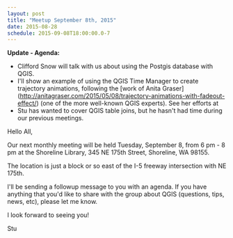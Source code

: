 ```yaml
---
layout: post
title: "Meetup September 8th, 2015"
date: 2015-08-28
schedule: 2015-09-08T18:00:00.0-7
---
```


__Update - Agenda:__

* Clifford Snow will talk with us about using the Postgis database with QGIS.
* I'll show an example of using the QGIS Time Manager to create trajectory animations, following the [work of Anita Graser] (http://anitagraser.com/2015/05/08/trajectory-animations-with-fadeout-effect/) (one of the more well-known QGIS experts).  See her efforts at 
* Stu has wanted to cover QGIS table joins, but he hasn't had time during our previous meetings.



Hello All,

Our next monthly meeting will be held Tuesday, September 8, from 6 pm - 8 pm at the Shoreline Library, 345 NE 175th Street, Shoreline, WA 98155.

The location is just a block or so east of the I-5 freeway intersection with NE 175th.

I'll be sending a followup message to you with an agenda.  If you have anything that you'd like to share with the group about QGIS (questions, tips, news, etc), please let me know.

I look forward to seeing you!

Stu
